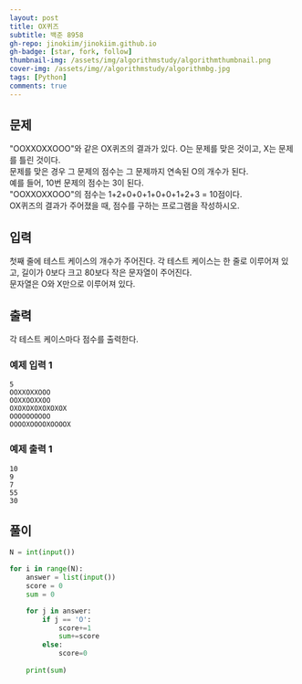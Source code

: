 ```yaml
---
layout: post
title: OX퀴즈
subtitle: 백준 8958
gh-repo: jinokiim/jinokiim.github.io
gh-badge: [star, fork, follow]
thumbnail-img: /assets/img/algorithmstudy/algorithmthumbnail.png
cover-img: /assets/img//algorithmstudy/algorithmbg.jpg
tags: [Python]
comments: true
---
```



## 문제
"OOXXOXXOOO"와 같은 OX퀴즈의 결과가 있다. O는 문제를 맞은 것이고, X는 문제를 틀린 것이다.  
문제를 맞은 경우 그 문제의 점수는 그 문제까지 연속된 O의 개수가 된다.  
예를 들어, 10번 문제의 점수는 3이 된다.  
"OOXXOXXOOO"의 점수는 1+2+0+0+1+0+0+1+2+3 = 10점이다.  
OX퀴즈의 결과가 주어졌을 때, 점수를 구하는 프로그램을 작성하시오.

## 입력
첫째 줄에 테스트 케이스의 개수가 주어진다. 각 테스트 케이스는 한 줄로 이루어져 있고, 길이가 0보다 크고 80보다 작은 문자열이 주어진다.  
문자열은 O와 X만으로 이루어져 있다.



## 출력
각 테스트 케이스마다 점수를 출력한다.


### 예제 입력 1
```
5
OOXXOXXOOO
OOXXOOXXOO
OXOXOXOXOXOXOX
OOOOOOOOOO
OOOOXOOOOXOOOOX
```
### 예제 출력 1
```
10
9
7
55
30
```


## **풀이**

```python
N = int(input())

for i in range(N):
    answer = list(input())
    score = 0
    sum = 0

    for j in answer:
        if j == 'O':
            score+=1
            sum+=score
        else:
            score=0
    
    print(sum)
```

